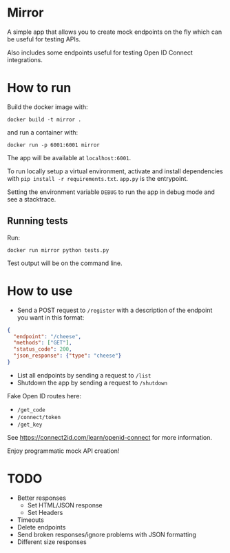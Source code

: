 # Mirror

A simple app that allows you to create mock endpoints on the fly which can be useful for testing APIs.

Also includes some endpoints useful for testing Open ID Connect integrations.

# How to run

Build the docker image with:

`docker build -t mirror .`

and run a container with:

`docker run -p 6001:6001 mirror`

The app will be available at `localhost:6001`.

To run locally setup a virtual environment, activate and install dependencies with `pip install -r requirements.txt`. 
`app.py` is the entrypoint.

Setting the environment variable `DEBUG` to run the app in debug mode and see a stacktrace.


## Running tests

Run:

`docker run mirror python tests.py`

Test output will be on the command line.

# How to use

* Send a POST request to `/register` with a description of the endpoint you want in this format:

```json
{
  "endpoint": "/cheese",
  "methods": ["GET"],
  "status_code": 200,
  "json_response": {"type": "cheese"}
}
``` 

* List all endpoints by sending a request to `/list`
* Shutdown the app by sending a request to `/shutdown` 

Fake Open ID routes here:

* `/get_code`
* `/connect/token`
* `/get_key`

See https://connect2id.com/learn/openid-connect for more information.

Enjoy programmatic mock API creation!

# TODO

* Better responses
    * Set HTML/JSON response
    * Set Headers
* Timeouts
* Delete endpoints
* Send broken responses/ignore problems with JSON formatting
* Different size responses